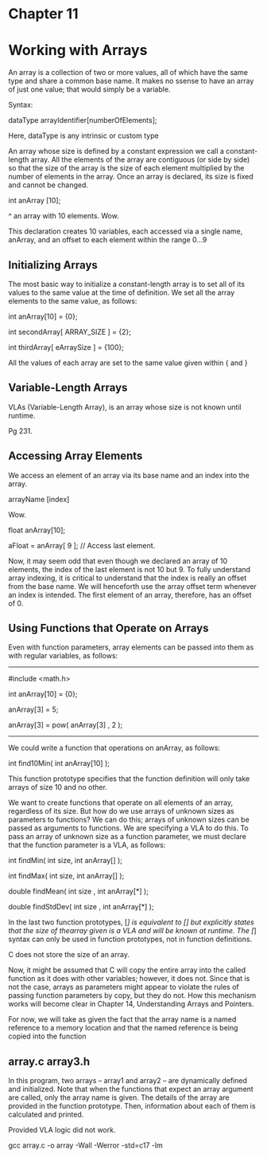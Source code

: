# Chapter 11
# Working with Arrays

An array is a collection of two or more values, all of which have the same type and share a common base name. It makes no ssense to have an array of just one value; that would simply be a variable.

Syntax:

dataType arrayIdentifier[numberOfElements];

Here, dataType is any intrinsic or custom type

An array whose size is defined by a constant expression we call a constant-length array. All the elements of the array are contiguous (or side by side) so that the size of the array is the size of each element multiplied by the number of elements in the array. Once an array is declared, its size is fixed and cannot be changed.

int anArray [10];

^ an array with 10 elements. Wow.

This declaration creates 10 variables, each accessed via a single name, anArray, and an offset to each element within the range 0...9

## Initializing Arrays

The most basic way to initialize a constant-length array is to set all of its values to the same value at the time of definition. We set all the array elements to the same value, as follows:

int anArray[10] = {0};

int secondArray[ ARRAY_SIZE ] = {2};

int thirdArray[ eArraySize ] = {100};

All the values of each array are set to the same value given within { and }

## Variable-Length Arrays
VLAs (Variable-Length Array), is an array whose size is not known until runtime.

Pg 231.

## Accessing Array Elements

We access an element of an array via its base name and an index into the array.

arrayName [index]

Wow.

float anArray[10];

aFloat = anArray[ 9 ];             // Access last element.

Now, it may seem odd that even though we declared an array of 10 elements, the index of the last element is not 10 but 9. To fully understand array indexing, it is critical to understand that the index is really an offset from the base name. We will henceforth use the array offset term whenever an index is intended. The first element of an array, therefore, has an offset of 0.

## Using Functions that Operate on Arrays

Even with function parameters, array elements can be passed into them as with regular variables, as follows:

--------------

#include <math.h>

int anArray[10] = {0};

anArray[3] = 5;

anArray[3] = pow( anArray[3] , 2 );

--------------

We could write a function that operations on anArray, as follows:

int find10Min( int anArray[10] );

This function prototype specifies that the function definition will only take arrays of size 10 and no other. 

We want to create functions that operate on all elements of an array, regardless of its size. But how do we use arrays of unknown sizes as parameters to functions? We can do this; arrays of unknown sizes can be passed as arguments to functions. We are specifying a VLA to do this. To pass an array of unknown size as a function parameter, we must declare that the function parameter is a VLA, as follows:

int findMin( int size, int anArray[] );

int findMax( int size, int anArray[] );

double findMean(   int size , int anArray[*] );

double findStdDev( int size , int anArray[*] );

In the last two function prototypes, [*] is equivalent to [] but explicitly states that the size of thearray given is a VLA and will be known at runtime. The [*] syntax can only be used in function prototypes, not in function definitions. 

C does not store the size of an array.

Now, it might be assumed that C will copy the entire array into the called function as it does with other variables; however, it does not. Since that is not the case, arrays as parameters might appear to violate the rules of passing function parameters by copy, but they do not. How this mechanism works will become clear in Chapter 14, Understanding Arrays and Pointers. 

For now, we will take as given the fact that the array name is a named reference to a memory location and that the named reference is being copied into the function

## array.c array3.h

In this program, two arrays – array1 and array2 – are dynamically defined and initialized. Note that when the functions that expect an array argument are called, only the array name is given. The details of the array are provided in the function prototype. Then, information about each of them is calculated and printed.

Provided VLA logic did not work.

gcc array.c -o array -Wall -Werror -std=c17 -lm